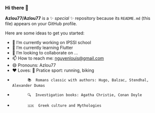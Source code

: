 ### Hi there 👋


**Azlou77/Azlou77** is a ✨ _special_ ✨ repository because its `README.md` (this file) appears on your GitHub profile.

Here are some ideas to get you started:

- 🔭 I’m currently working on IPSSI school
- 🌱 I’m currently learning Flutter 
- 👯 I’m looking to collaborate on ...
- 📫 How to reach me: nguyenlouis@gmail.com
- 😄 Pronouns: Azlou77
- ❤️ Loves: 🏅  Pratice sport: running, biking
-            📚  Romans classic with authors: Hugo, Balzac, Stendhal, Alexander Dumas
-            🔍  Investigation books: Agatha Christie, Conan Doyle
-            🇬🇷  Greek culture and Mythologies
